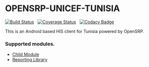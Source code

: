 # OPENSRP-UNICEF-TUNISIA

[![Build Status](https://travis-ci.com/OpenSRP/opensrp-client-unicef-tunisia.svg?branch=master)](https://travis-ci.com/OpenSRP/opensrp-client-unicef-tunisia) 
&nbsp;
[![Coverage Status](https://coveralls.io/repos/github/OpenSRP/opensrp-client-unicef-tunisia/badge.svg?branch=tunis-his-demo)](https://coveralls.io/github/OpenSRP/opensrp-client-unicef-tunisia?branch=tunis-his-demo) 
&nbsp;
[![Codacy Badge](https://api.codacy.com/project/badge/Grade/4a58cd4e1748432780ac66a9fbee0394)](https://www.codacy.com/app/OpenSRP/opensrp-client-unicef-tunisia?utm_source=github.com&amp;utm_medium=referral&amp;utm_content=OpenSRP/opensrp-client-unicef-tunisia&amp;utm_campaign=Badge_Grade)

This is an Android based HIS client for Tunisia powered by OpenSRP.

### Supported modules.

* [Child Module](https://github.com/OpenSRP/opensrp-client-child) 
* [Reporting Library](https://github.com/OpenSRP/opensrp-client-reporting)

